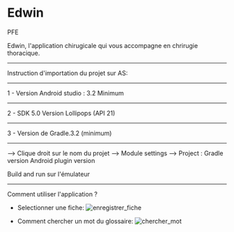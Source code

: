 # Edwin
PFE

Edwin, l'application chirugicale qui vous accompagne en chrirugie thoracique.
*****************************************


Instruction d'importation du projet sur AS:


*****************************************
1 - Version Android studio : 3.2 Minimum
*****************************************
2 - SDK 5.0 Version Lollipops (API 21)
*****************************************
3 - Version de Gradle.3.2 (minimum)
*****************************************


--> Clique droit sur le nom du projet 
--> Module settings
--> Project : Gradle version
              Android plugin version
              
Build and run sur l'émulateur

*****************************************

Comment utiliser l'application ? 

- Selectionner une fiche:
![enregistrer_fiche](https://user-images.githubusercontent.com/28304015/51375148-66809500-1b05-11e9-89a1-68d64944495a.gif)

- Comment chercher un mot du glossaire:
![chercher_mot](https://user-images.githubusercontent.com/28304015/51374993-eeb26a80-1b04-11e9-9f1e-6078775aaf36.gif)
